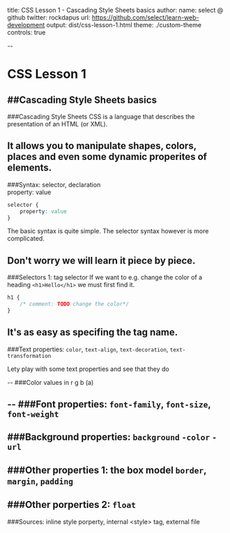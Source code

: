 title: CSS Lesson 1 - Cascading Style Sheets basics
author:
  name: select @ github
  twitter: rockdapus
  url: https://github.com/select/learn-web-development
output: dist/css-lesson-1.html
theme: ./custom-theme
controls: true

--
# CSS Lesson 1
##**C**ascading **S**tyle **S**heets basics
--
###Cascading Style Sheets
CSS is a language that describes the presentation of an HTML (or XML).
 
It allows you to manipulate shapes, colors, places and even some dynamic properites of elements.
--
###Syntax: selector, declaration <br>property: value
```css
selector {
    property: value
}
```
The basic syntax is quite simple. The selector syntax however is more complicated.

Don't worry we will learn it piece by piece.
--
###Selectors 1: tag selector
If we want to e.g. change the color of a heading `<h1>Hello</h1>` we must first find it.

```css
h1 {
    /* comment: TODO change the color*/
}
```
It's as easy as specifing the tag name.
--
###Text properties:
`color`, `text-align`, `text-decoration`, `text-transformation`

Lety play with some text properties and see that they do

--
###Color values in r g b (a)

--
###Font properties: `font-family`, `font-size`, `font-weight`
--
###Background properties: `background` `-color` `-url`
--
###Other properties 1: the box model `border`, `margin`, `padding`
--
###Other porperties 2: `float`
--
###Sources: inline style porperty, internal &lt;style&gt; tag, external file